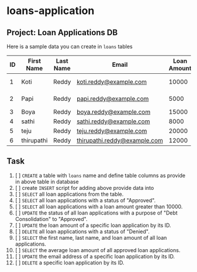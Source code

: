 # loans-application

## Project: Loan Applications DB


Here is a sample data you can create in `loans` tables

| ID | First Name | Last Name | Email | Loan Amount | Purpose | Status |
|----|-----------|----------|-------|------------|---------|-------|
| 1  | Koti      | Reddy      | koti.reddy@example.com | 10000 | Home Improvement | Approved |
| 2  | Papi      | Reddy   | papi.reddy@example.com | 5000 | Debt Consolidation | Approved |
| 3  | Boya       | Reddy  | boya.reddy@example.com | 15000 | Business | Pending |
| 4  | sathi     | Reddy    | sathi.reddy@example.com | 8000 | Vacation | Approved |
| 5  | teju       | Reddy    | teju.reddy@example.com | 20000 | Education | Denied |
| 6  | thirupathi     | Reddy   | thirupathi.reddy@example.com | 12000 | Car Purchase | Approved |


## Task 
1. [ ] `CREATE` a table with `loans` name and define table columns as provide in above table in database
1. [ ] create `INSERT` script for adding above provide data into 
1. [ ] `SELECT` all loan applications from the table.
1. [ ] `SELECT` all loan applications with a status of "Approved".
1. [ ] `SELECT` all loan applications with a loan amount greater than 10000.
1. [ ] `UPDATE` the status of all loan applications with a purpose of "Debt Consolidation" to "Approved".
1. [ ] `UPDATE` the loan amount of a specific loan application by its ID.
1. [ ] `DELETE` all loan applications with a status of "Denied".
1. [ ] `SELECT` the first name, last name, and loan amount of all loan applications.
1. [ ] `SELECT` the average loan amount of all approved loan applications.
1. [ ] `UPDATE` the email address of a specific loan application by its ID.
1. [ ] `DELETE` a specific loan application by its ID.